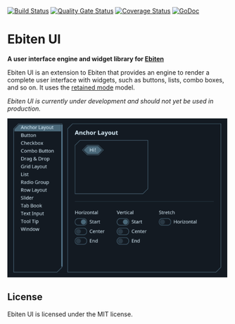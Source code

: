 [![Build Status](https://travis-ci.org/blizzy78/ebitenui.svg?branch=master)](https://travis-ci.org/blizzy78/ebitenui) [![Quality Gate Status](https://sonarcloud.io/api/project_badges/measure?project=blizzy78_ebitenui&metric=alert_status)](https://sonarcloud.io/dashboard?id=blizzy78_ebitenui) [![Coverage Status](https://coveralls.io/repos/github/blizzy78/ebitenui/badge.svg?branch=master)](https://coveralls.io/github/blizzy78/ebitenui?branch=master) [![GoDoc](https://pkg.go.dev/badge/github.com/blizzy78/ebitenui)](https://pkg.go.dev/github.com/blizzy78/ebitenui)


Ebiten UI
=========

**A user interface engine and widget library for [Ebiten]**

Ebiten UI is an extension to Ebiten that provides an engine to render a complete user interface
with widgets, such as buttons, lists, combo boxes, and so on. It uses the [retained mode] model.

*Ebiten UI is currently under development and should not yet be used in production.*

![Screenshots](ebiten-ui.gif)


License
-------

Ebiten UI is licensed under the MIT license.



[Ebiten]: https://ebiten.org
[retained mode]: https://en.wikipedia.org/wiki/Retained_mode
